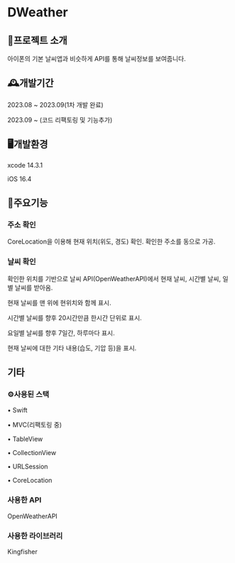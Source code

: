 # DWeather

## 📄프로젝트 소개
아이폰의 기본 날씨앱과 비슷하게 API를 통해 날씨정보를 보여줍니다.

## 🕰️개발기간
2023.08 ~ 2023.09(1차 개발 완료)

2023.09 ~ (코드 리팩토링 및 기능추가)

## 🖥️개발환경
xcode 14.3.1

iOS 16.4

## 📱주요기능

### 주소 확인
  CoreLocation을 이용해 현재 위치(위도, 경도) 확인.
  확인한 주소를 동으로 가공.
  
### 날씨 확인
  확인한 위치를 기반으로 날씨 API(OpenWeatherAPI)에서 현재 날씨, 시간별 날씨, 일별 날씨를 받아옴.
  
  현재 날씨를 맨 위에 현위치와 함께 표시.
  
  시간별 날씨를 향후 20시간만큼 한시간 단위로 표시.
  
  요일별 날씨를 향후 7일간, 하루마다 표시.
  
  현재 날씨에 대한 기타 내용(습도, 기압 등)을 표시.

## 기타

### ⚙️사용된 스택
• Swift

• MVC(리팩토링 중)

• TableView

• CollectionView

• URLSession

• CoreLocation

### 사용한 API
  OpenWeatherAPI
### 사용한 라이브러리
  Kingfisher
